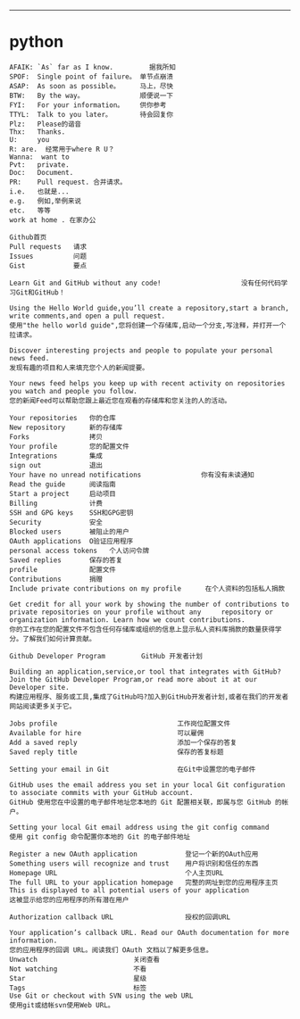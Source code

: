 ----
python
====
    AFAIK: `As` far as I know.         据我所知
    SPOF:  Single point of failure。 单节点崩溃
    ASAP:  As soon as possible。     马上，尽快
    BTW:   By the way。              顺便说一下
    FYI:   For your information。    供你参考
    TTYL:  Talk to you later。       待会回复你
    Plz:   Please的谐音
    Thx:   Thanks.
    U:     you
    R: are.  经常用于where R U？
    Wanna:  want to
    Pvt:   private.
    Doc:   Document. 
    PR:    Pull request. 合并请求。
    i.e.   也就是... 
    e.g.   例如,举例来说
    etc.   等等
    work at home . 在家办公

    Github首页
    Pull requests   请求
    Issues          问题　
    Gist            要点

    Learn Git and GitHub without any code!                    没有任何代码学习Git和GitHub！

    Using the Hello World guide,you’ll create a repository,start a branch, write comments,and open a pull request.
    使用"the hello world guide",您将创建一个存储库,启动一个分支,写注释，并打开一个拉请求。

    Discover interesting projects and people to populate your personal news feed.
    发现有趣的项目和人来填充您个人的新闻提要。

    Your news feed helps you keep up with recent activity on repositories you watch and people you follow.
    您的新闻Feed可以帮助您跟上最近您在观看的存储库和您关注的人的活动。

    Your repositories   你的仓库
    New repository      新的存储库
    Forks               拷贝
    Your profile        您的配置文件
    Integrations        集成
    sign out            退出
    Your have no unread notifications               你有没有未读通知
    Read the guide      阅读指南
    Start a project     启动项目
    Billing             计费
    SSH and GPG keys    SSH和GPG密钥
    Security            安全
    Blocked users       被阻止的用户
    OAuth applications  O验证应用程序
    personal access tokens   个人访问令牌
    Saved replies       保存的答复
    profile             配置文件
    Contributions       捐赠
    Include private contributions on my profile      在个人资料的包括私人捐款

    Get credit for all your work by showing the number of contributions to private repositories on your profile without any     repository or organization information. Learn how we count contributions.
    你的工作在您的配置文件不包含任何存储库或组织的信息上显示私人资料库捐款的数量获得学分。了解我们如何计算贡献。

    Github Developer Program         GitHub 开发者计划

    Building an application,service,or tool that integrates with GitHub?Join the GitHub Developer Program,or read more about it at our Developer site.
    构建应用程序、服务或工具,集成了GitHub吗?加入到GitHub开发者计划,或者在我们的开发者网站阅读更多关于它。

    Jobs profile                              工作岗位配置文件
    Available for hire                        可以雇佣
    Add a saved reply                         添加一个保存的答复
    Saved reply title                         保存的答复标题

    Setting your email in Git                 在Git中设置您的电子邮件

    GitHub uses the email address you set in your local Git configuration to associate commits with your GitHub account.
    GitHub 使用您在中设置的电子邮件地址您本地的 Git 配置相关联，即属与您 GitHub 的帐户。
    
    Setting your local Git email address using the git config command
    使用 git config 命令配置你本地的 Git 的电子邮件地址

    Register a new OAuth application            登记一个新的OAuth应用
    Something users will recognize and trust    用户将识别和信任的东西
    Homepage URL                                个人主页URL
    The full URL to your application homepage   完整的网址到您的应用程序主页
    This is displayed to all potential users of your application
    这被显示给您的应用程序的所有潜在用户
    
    Authorization callback URL                  授权的回调URL
    
    Your application’s callback URL. Read our OAuth documentation for more information.
    您的应用程序的回调 URL。阅读我们 OAuth 文档以了解更多信息。
    Unwatch                        关闭查看
    Not watching                   不看
    Star                           星级
    Tags                           标签
    Use Git or checkout with SVN using the web URL
    使用git或结帐svn使用Web URL。

